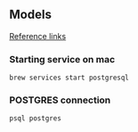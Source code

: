 ## Models

[Reference links](https://blog.logrocket.com/crud-rest-api-node-js-express-postgresql/)

### Starting service on mac

    brew services start postgresql

### POSTGRES connection

    psql postgres
